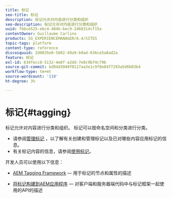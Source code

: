 ```yaml
---
title: 标记
seo-title: 标记
description: 标记允许对内容进行分类和组织
seo-description: 标记允许对内容进行分类和组织
uuid: fbbce525-ebc4-484b-bec9-2d68314cf15a
contentOwner: Guillaume Carlino
products: SG_EXPERIENCEMANAGER/6.4/SITES
topic-tags: platform
content-type: reference
discoiquuid: 2d0835e0-5602-49a9-b9ad-636ce5a8ad2a
feature: 标记
exl-id: 634fecc8-5132-4e8f-a2dd-7e8c9b74c79b
source-git-commit: bd94d3949f0117aa3e1c9f0e84f7293a5d6b03b4
workflow-type: tm+mt
source-wordcount: '110'
ht-degree: 3%

---
```


# 标记{#tagging}

标记允许对内容进行分类和组织。 标记可以按命名空间和分类进行分类。

* 请参阅[管理标记](/help/sites-administering/tags.md) ，以了解有关创建和管理标记以及已对哪些内容应用标记的信息。
* 有关标记内容的信息，请参阅[使用标记](/help/sites-authoring/tags.md)。

开发人员可以使用以下信息：

* [AEM Tagging Framework](/help/sites-developing/framework.md)  — 用于标记的节点和属性的描述

* [将标记构建到AEM应用程序](/help/sites-developing/building.md)  — 对客户端和服务器端代码中与标记框架一起使用的API的描述
